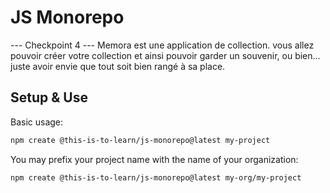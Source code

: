 # JS Monorepo

--- Checkpoint 4 ---
Memora est une application de collection.
vous allez pouvoir créer votre collection et ainsi pouvoir garder un souvenir, ou bien... juste avoir envie que tout soit bien rangé à sa place.

## Setup & Use

Basic usage:

```bash
npm create @this-is-to-learn/js-monorepo@latest my-project
```

You may prefix your project name with the name of your organization:

```bash
npm create @this-is-to-learn/js-monorepo@latest my-org/my-project
```
